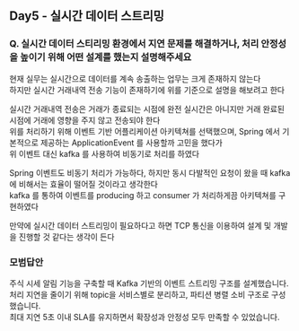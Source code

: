 ## Day5 - 실시간 데이터 스트리밍
### Q. 실시간 데이터 스티리밍 환경에서 지연 문제를 해결하거나, 처리 안정성을 높이기 위해 어떤 설계를 했는지 설명해주세요
현재 실무는 실시간으로 데이터를 계속 송출하는 업무는 크게 존재하지 않는다 <br>
하지만 실시간 거래내역 전송 기능이 존재하기에 위를 기준으로 설명을 해보려고 한다 <br>

실시간 거래내역 전송은 거래가 종료되는 시점에 완전 실시간은 아니지만 거래 완료된 시점에 거래에 영향을 주지 않고 전송되야 한다 <br>
위를 처리하기 위해 이벤트 기반 어플리케이션 아키텍쳐를 선택했으며, Spring 에서 기본적으로 제공하는 ApplicationEvent 를 사용할까 고민을 했다가 <br>
위 이벤트 대신 kafka 를 사용하여 비동기로 처리를 하였다 <br>

Spring 이벤트도 비동기 처리가 가능하다, 하지만 동시 다발적인 요청이 왔을 때 kafka 에 비해서는 효율이 떨어질 것이라고 생각한다 <br>
kafka 를 통하여 이벤트를 producing 하고 consumer 가 처리하게끔 아키텍쳐를 구현하였다 <br>

만약에 실시간 데이터 스트리밍이 필요하다고 하면 TCP 통신을 이용하여 설계 및 개발을 진행할 것 같다는 생각이 든다 <br>

### 모범답안
주식 시세 알림 기능을 구축할 때 Kafka 기반의 이벤트 스트리밍 구조를 설계했습니다. <br>
처리 지연을 줄이기 위해 topic을 서비스별로 분리하고, 파티션 병렬 소비 구조로 구성했습니다. <br>
최대 지연 5초 이내 SLA를 유지하면서 확장성과 안정성 모두 만족할 수 있었습니다. <br>